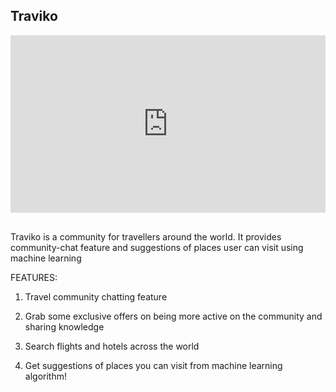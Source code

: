 ## Traviko

<div style="position: relative; padding-bottom: 56.25%; height: 0;"><iframe src="https://www.loom.com/embed/3c28c03325824929a44584fc946e5ad5" frameborder="0" webkitallowfullscreen mozallowfullscreen allowfullscreen style="position: absolute; top: 0; left: 0; width: 100%; height: 100%;"></iframe></div>

<br>

Traviko is a community for travellers around the world. It provides
community-chat feature and suggestions of places user can visit
using machine learning

FEATURES:

1. Travel community chatting feature

2. Grab some exclusive offers on being more active on the community and sharing knowledge

3. Search flights and hotels across the world

4. Get suggestions of places you can visit from machine learning algorithm!

